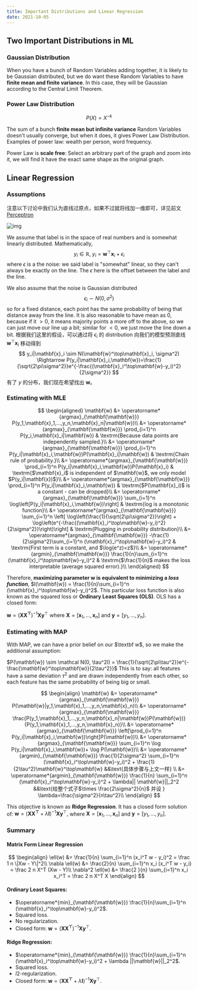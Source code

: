 ```yaml
---
title: Important Distributions and Linear Regression
date: 2021-10-05
---
```




## Two Important Distributions in ML

### Gaussian Distribution

When you have a bunch of Random Variables adding together, it is likely to be Gaussian distributed, but we do want these Random Variables to have **finite mean and finite variance**. In this case, they will be Gaussian according to the Central Limit Theorem. 

### Power Law Distribution

$$
P(X) = X^{-k}
$$

The sum of a bunch **finite mean but infinite variance** Random Variables doesn't usually converge, but when it does, it gives Power Law Distribution. Examples of power law: wealth per person, word frequency. 

Power Law is **scale free**: Select an arbitrary part of the graph and zoom into it, we will find it have the exact same shape as the original graph. 



## Linear Regression

### Assumptions

注意以下讨论中我们认为直线过原点，如果不过就将线加一维即可，详见前文 [Perceptron](2021-09-14-The-Perceptron.md)

![img](https://www.cs.cornell.edu/courses/cs4780/2021fa/lectures/images/linreg/linreg.png) 

We assume that label is in the space of real numbers and is somewhat linearly distributed. Mathematically, 
$$
y_{i} \in \mathbb{R}, \; y_{i} = \mathbf{w}^\top\mathbf{x}_i + \epsilon_i
$$
where $\epsilon$ is a the noise: we said label is "somewhat" linear, so they can't always be exactly on the line. The $\epsilon$ here is the offset between the label and the line. 

We also assume that the noise is Gaussian distributed 
$$
\epsilon_i \sim N(0, \sigma^2)
$$
so for a fixed distance, each point has the same probability of being that distance away from the line. It is also reasonable to have mean as $0$, because if it $\gt 0$, it means majority points a more off to the above, so we can just move our line up a bit; similar for $\lt 0$, we just move the line down a bit.
根据我们这里的假设，可以通过将 $\epsilon_i$ 的 distribution 向我们的模型预测直线 $\mathbf{w}^\top\mathbf{x}_i$ 移动得到
$$
y_i|\mathbf{x}_i \sim N(\mathbf{w}^\top\mathbf{x}_i,  \sigma^2) \Rightarrow  P(y_i|\mathbf{x}_i,\mathbf{w})=\frac{1}{\sqrt{2\pi\sigma^2}}e^{-\frac{(\mathbf{x}_i^\top\mathbf{w}-y_i)^2}{2\sigma^2}}
$$
有了 $y$ 的分布，我们现在希望找出 $\mathbf w$。

### Estimating with MLE

$$
\begin{aligned}
\mathbf{w} &= \operatorname*{argmax}_{\mathbf{\mathbf{w}}} P(y_1,\mathbf{x}_1,...,y_n,\mathbf{x}_n|\mathbf{w})\\
&= \operatorname*{argmax}_{\mathbf{\mathbf{w}}} \prod_{i=1}^n P(y_i,\mathbf{x}_i|\mathbf{w}) & \textrm{Because data points are independently sampled.}\\
&= \operatorname*{argmax}_{\mathbf{\mathbf{w}}} \prod_{i=1}^n P(y_i|\mathbf{x}_i,\mathbf{w})P(\mathbf{x}_i|\mathbf{w}) & \textrm{Chain rule of probability.}\\
&= \operatorname*{argmax}_{\mathbf{\mathbf{w}}} \prod_{i=1}^n P(y_i|\mathbf{x}_i,\mathbf{w})P(\mathbf{x}_i) & \textrm{$\mathbf{x}_i$ is independent of $\mathbf{w}$, we only model $P(y_i|\mathbf{x})$}\\
&= \operatorname*{argmax}_{\mathbf{\mathbf{w}}} \prod_{i=1}^n P(y_i|\mathbf{x}_i,\mathbf{w}) & \textrm{$P(\mathbf{x}_i)$ is a constant - can be dropped}\\
&= \operatorname*{argmax}_{\mathbf{\mathbf{w}}} \sum_{i=1}^n \log\left[P(y_i|\mathbf{x}_i,\mathbf{w})\right] & \textrm{log is a monotonic function}\\
&= \operatorname*{argmax}_{\mathbf{\mathbf{w}}} \sum_{i=1}^n \left[ \log\left(\frac{1}{\sqrt{2\pi\sigma^2}}\right) + \log\left(e^{-\frac{(\mathbf{x}_i^\top\mathbf{w}-y_i)^2}{2\sigma^2}}\right)\right] & \textrm{Plugging in probability distribution}\\
&= \operatorname*{argmax}_{\mathbf{\mathbf{w}}} -\frac{1}{2\sigma^2}\sum_{i=1}^n (\mathbf{x}_i^\top\mathbf{w}-y_i)^2 & \textrm{First term is a constant, and $\log(e^z)=z$}\\
&= \operatorname*{argmin}_{\mathbf{\mathbf{w}}} \frac{1}{n}\sum_{i=1}^n (\mathbf{x}_i^\top\mathbf{w}-y_i)^2 & \textrm{$\frac{1}{n}$ makes the loss interpretable (average squared error).}\\
\end{aligned}
$$

Therefore, **maximizing parameter $\textbf{w}$ is equivalent to minimizing a *loss function***, $l(\mathbf{w}) =  \frac{1}{n}\sum_{i=1}^n (\mathbf{x}_i^\top\mathbf{w}-y_i)^2$. This  particular loss function is also known as the squared loss or **Ordinary Least Squares (OLS)**. OLS has a closed form:

$\mathbf{w} = (\mathbf{X  X^\top})^{-1}\mathbf{X}\mathbf{y}^\top$ where  $\mathbf{X}=\left[\mathbf{x}_1,\dots,\mathbf{x}_n\right]$ and  $\mathbf{y}=\left[y_1,\dots,y_n\right]$.

### Estimating with MAP

With MAP, we can have a prior belief on our $\textbf w$, so we make the additional assumption:

$P(\mathbf{w}) \sim \mathcal N(0, \tau^2I) = \frac{1}{\sqrt{2\pi\tau^2}}e^{-\frac{\mathbf{w}^\top\mathbf{w}}{2\tau^2}}$ This is to say: all features have a same deviation $\tau^2$ and are drawn independently from each other, so each feature has the same probability of being big or small. 

$$
\begin{align}
\mathbf{w} &= \operatorname*{argmax}_{\mathbf{\mathbf{w}}} P(\mathbf{w}|y_1,\mathbf{x}_1,...,y_n,\mathbf{x}_n)\\
&= \operatorname*{argmax}_{\mathbf{\mathbf{w}}} \frac{P(y_1,\mathbf{x}_1,...,y_n,\mathbf{x}_n|\mathbf{w})P(\mathbf{w})}{P(y_1,\mathbf{x}_1,...,y_n,\mathbf{x}_n)}\\
&= \operatorname*{argmax}_{\mathbf{\mathbf{w}}} \left[\prod_{i=1}^n P(y_i|\mathbf{x}_i,\mathbf{w})\right]P(\mathbf{w})\\
&= \operatorname*{argmax}_{\mathbf{\mathbf{w}}} \sum_{i=1}^n  \log P(y_i|\mathbf{x}_i,\mathbf{w})+ \log P(\mathbf{w})\\
&= \operatorname*{argmin}_{\mathbf{\mathbf{w}}} \frac{1}{2\sigma^2} \sum_{i=1}^n (\mathbf{x}_i^\top\mathbf{w}-y_i)^2 + \frac{1}{2\tau^2}\mathbf{w}^\top\mathbf{w} 
	&&\text{具体步骤与上文一样} \\
&= \operatorname*{argmin}_{\mathbf{\mathbf{w}}} \frac{1}{n} \sum_{i=1}^n (\mathbf{x}_i^\top\mathbf{w}-y_i)^2 + \lambda|| \mathbf{w}||_2^2 
	&&\text{给整个式子$\times \frac{2\sigma^2}{n}$  并设 } \lambda=\frac{\sigma^2}{n\tau^2}\\
\end{align}
$$

This objective is known as **Ridge Regression**. It has a closed form  solution of: $\mathbf{w} = (\mathbf{X X^{\top}}+\lambda  \mathbf{I})^{-1}\mathbf{X}\mathbf{y}^\top,$ where  $\mathbf{X}=\left[\mathbf{x}_1,\dots,\mathbf{x}_n\right]$ and  $\mathbf{y}=\left[y_1,\dots,y_n\right]$.

### Summary

#### Matrix Form Linear Regression

$$
\begin{align}
\ell(w) &= \frac{1}{n} \sum_{i=1}^n (x_i^T w - y_i)^2 = \frac 1 n \|Xw - Y\|^2\\
\nabla \ell(w) &= \frac{2}{n} \sum_{i=1}^n x_i (x_i^T w - y_i) = \frac 2 n X^T (Xw - Y)\\
\nabla^2 \ell(w) &= \frac{2 }{n} \sum_{i=1}^n x_i x_i^T = \frac 2 n X^T X
\end{align}
$$

#### Ordinary Least Squares:

- $\operatorname*{min}_{\mathbf{\mathbf{w}}} \frac{1}{n}\sum_{i=1}^n (\mathbf{x}_i^\top\mathbf{w}-y_i)^2$.
- Squared loss.
- No regularization.
- Closed form: $\mathbf{w} = (\mathbf{X X^\top})^{-1}\mathbf{X} \mathbf{y}^\top$.

#### Ridge Regression:

- $\operatorname*{min}_{\mathbf{\mathbf{w}}} \frac{1}{n}\sum_{i=1}^n  (\mathbf{x}_i^\top\mathbf{w}-y_i)^2 + \lambda ||\mathbf{w}||_2^2$.
- Squared loss.
- $l2\text{-regularization}$.
- Closed form: $\mathbf{w} = (\mathbf{X X^{\top}}+\lambda \mathbf{I})^{-1}\mathbf{X} \mathbf{y}^\top$.